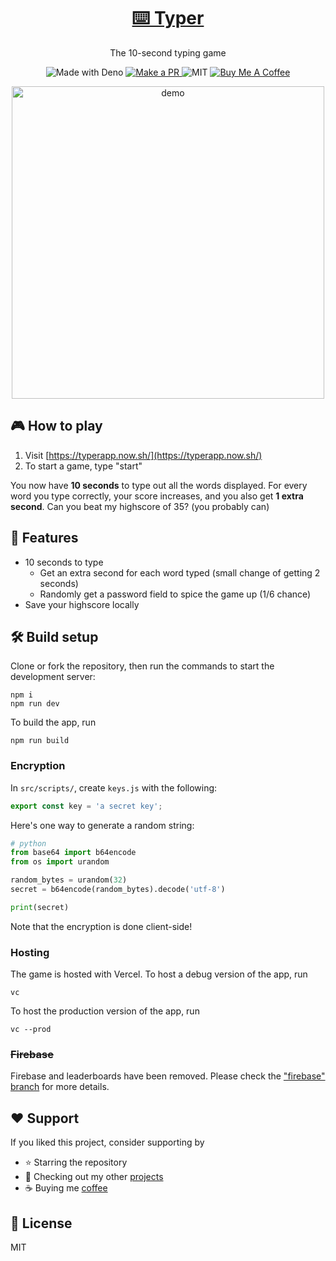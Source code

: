<h1 align="center"><a href="https://typerapp.now.sh/">⌨️ Typer</a></h1>

<p align="center">The 10-second typing game</p>

<p align="center">
  <img src="https://img.shields.io/badge/Made%20With-JavaScript-black?style=flat-square&" alt="Made with Deno" />
  <a href="http://makeapullrequest.com/">
    <img src="https://img.shields.io/badge/PRs-welcome-brightgreen.svg?style=flat-square" alt="Make a PR" />
  </a>
  <img src="https://img.shields.io/github/license/ninest/typer?style=flat-square" alt="MIT" />
  <a href="https://www.buymeacoffee.com/ninest">
    <img src="https://img.shields.io/badge/Donate-Buy%20Me%20A%20Coffee-orange.svg?style=flat-square" alt="Buy Me A Coffee">
  </a>
</p>

<p align="center"><a href="https://typerapp.now.sh/"><img width="500" alt="demo" src="./readme-assets/demo.gif"></a></p>

## 🎮 How to play
1. Visit [https://typerapp.now.sh/](https://typerapp.now.sh/)
2. To start a game, type "start"

You now have **10 seconds** to type out all the words displayed. For every word you type correctly, your score increases, and you also get **1 extra second**. Can you beat my highscore of 35? (you probably can)

## 🚀 Features
- 10 seconds to type
  - Get an extra second for each word typed (small change of getting 2 seconds)
  - Randomly get a password field to spice the game up (1/6 chance)
- Save your highscore locally

## 🛠 Build setup
Clone or fork the repository, then run the commands to start the development server:

```
npm i
npm run dev
```

To build the app, run

```
npm run build
```

### Encryption
In `src/scripts/`, create `keys.js` with the following:

```js
export const key = 'a secret key';
```

Here's one way to generate a random string:

```python
# python
from base64 import b64encode
from os import urandom

random_bytes = urandom(32)
secret = b64encode(random_bytes).decode('utf-8')

print(secret)
```

Note that the encryption is done client-side!

### Hosting

The game is hosted with Vercel. To host a debug version of the app, run

```
vc
```

To host the production version of the app, run

```
vc --prod
```

### ~~Firebase~~
Firebase and leaderboards have been removed. Please check the ["firebase" branch](https://github.com/ninest/typer/tree/firebase) for more details.

## ♥️ Support
If you liked this project, consider supporting by
- ⭐️ Starring the repository
- 🎒 Checking out my other [projects](https://github.com/ninest)
- ☕️ Buying me [coffee](https://www.buymeacoffee.com/ninest)

## 📜 License
MIT